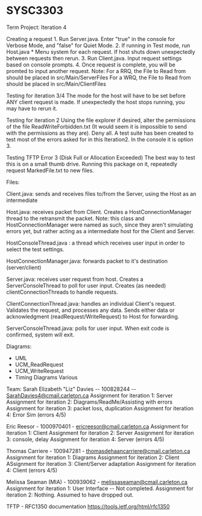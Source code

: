 # SYSC3303

Term Project: Iteration 4

Creating a request
      1. Run Server.java. Enter "true" in the console for Verbose Mode, and "false" for Quiet Mode.
      2. If running in Test mode, run Host.java
      	* Menu system for each request. If host shuts down unexpectedly between requests then rerun.
      3. Run Client.java. Input request settings based on console prompts.
      4. Once request is complete, you will be promted to input another request.
      Note: For a RRQ, the File to Read from should be placed in src/Main/ServerFiles
            For a WRQ, the File to Read from should be placed in src/Main/ClientFiles


Testing for iteration 3/4
      	The mode for the host will have to be set before ANY client request is made. If unexpectedly the host stops running, you may have to rerun it. 
      	
Testing for iteration 2
      Using the file explorer if desired, alter the permissions of the file ReadWriteForbidden.txt (It would seem it is impossible to send with the permissions as they are). Deny all.
      A test suite has been created to test most of the errors asked for in this Iteration2. In the console it is option 3.

Testing TFTP Error 3 (Disk Full or Allocation Exceeded)
      The best way to test this is on a small thumb drive. Running this package on it, repeatedly request MarkedFile.txt to new files.

Files:

Client.java: sends and receives files to/from the Server, using the Host as an intermediate

Host.java: receives packet from Client. Creates a HostConnectionManager thread to the retransmit the packet. Note: this class and HostConnectionManager were named as such, since they aren't simulating errors yet, but rather acting as a intermediate host for the Client and Server.

HostConsoleThread.java : a thread which receives user input in order to select the test settings.

HostConnectionManager.java: forwards packet to it's destination (server/client)

Server.java: receives user request from host. Creates a ServerConsoleThread to poll for user input. Creates (as needed) clientConnectionThreads to handle requests.

ClientConnectionThread.java: handles an individual Client's request. Validates the request, and processes any data. Sends either data or acknowledgment (readRequest/WriteRequest) to Host for forwarding.

ServerConsoleThread.java: polls for user input. When exit code is confirmed, system will exit.



Diagrams:
* UML
* UCM_ReadRequest
* UCM_WriteRequest
* Timing Diagrams Various



Team:
Sarah Elizabeth "Liz" Davies  -- 100828244 -- SarahDavies4@cmail.carleton.ca
  Assignment for iteration 1: Server
  Assignment for iteration 2: Diagrams/ReadMe/Assisting with errors
  Assignment for iteration 3: packet loss, duplication
  Assignment for iteration 4: Error Sim (errors 4/5)

Eric Reesor - 1000970401 - ericreesor@cmail.carleton.ca
  Assignment for iteration 1: Client
  Assignment for iteration 2: Server
  Assignment for iteration 3: console, delay
  Assignment for iteration 4: Server (errors 4/5)

Thomas Carriere - 100947281 - thomasdehaancarriere@cmail.carleton.ca
  Assignment for iteration 1: Diagrams
  Assignment for iteration 2: Client
  ASsignment for iteration 3: Client/Server adaptation
  Assignment for iteration 4: Client (errors 4/5)

Melissa Seaman (MIA) - 100939062 - melissaseaman@cmail.carleton.ca
  Assignment for iteration 1: User Interface -- Not completed.
  Assignment for iteration 2: Nothing. Assumed to have dropped out.

TFTP - RFC1350 documentation
https://tools.ietf.org/html/rfc1350

